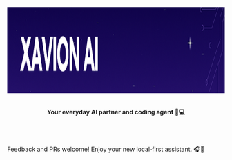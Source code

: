 <div align="center"> 
   <img width="1536" height="200" alt="XAVION AI" src="https://github.com/javiiervm/Xavion-AI/blob/main/assets/github_banner.png" />
   <br /><br />
   <p><b>
      Your everyday AI partner and coding agent 🤖💻
   </b></p>
</div>
<br /><br />



Feedback and PRs welcome! Enjoy your new local‑first assistant. 🎧🤖
